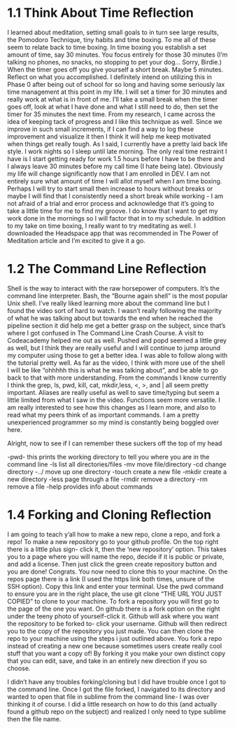 # 1.1 Think About Time Reflection

I learned about meditation, setting small goals to in turn see large results, the Pomodoro Technique, tiny habits and time boxing. To me all of these seem to relate back to time boxing. In time boxing you establish a set amount of time, say 30 minutes. You focus entirely for those 30 minutes (I’m talking no phones, no snacks, no stopping to pet your dog… Sorry, Birdie.) When the timer goes off you give yourself a short break. Maybe 5 minutes. Reflect on what you accomplished.
I definitely intend on utilizing this in Phase 0 after being out of school for so long and having some seriously lax time management at this point in my life.
I will set a timer for 30 minutes and really work at what is in front of me. I’ll take a small break when the timer goes off, look at what I have done and what I still need to do, then set the timer for 35 minutes the next time. From my research, I came across the idea of keeping tack of progress and I like this technique as well. Since we improve in such small increments, if I can find a way to log these improvement and visualize it then I think it will help me keep motivated when things get really tough.
As I said, I currently have a pretty laid back life style. I work nights so I sleep until late morning. The only real time restraint I have is I start getting ready for work 1.5 hours before I have to be there and I always leave 30 minutes before my call time (I hate being late). Obviously my life will change significantly now that I am enrolled in DEV. I am not entirely sure what amount of time I will allot myself when I am time boxing. Perhaps I will try to start small then increase to hours without breaks or maybe I will find that I consistently need a short break while working - I am not afraid of a trial and error process and acknowledge that it’s going to take a little time for me to find my groove. I do know that I want to get my work done in the mornings so I will factor that in to my schedule. In addition to my take on time boxing, I really want to try meditating as well. I downloaded the Headspace app that was recommended in The Power of Meditation article and I’m excited to give it a go.

# 1.2 The Command Line Reflection

Shell is the way to interact with the raw horsepower of computers. It’s the command line interpreter. Bash, the “Bourne again shell” is the most popular Unix shell.
I’ve really liked learning more about the command line but I found the video sort of hard to watch. I wasn’t really following the majority of what he was talking about but towards the end when he reached the pipeline section it did help me get a better grasp on the subject, since that’s where I got confused in The Command Line Crash Course. A visit to Codeacademy helped me out as well. Pushed and popd seemed a little grey as well, but I think they are really useful and I will continue to jump around my computer using those to get a better idea.
I was able to follow along with the tutorial pretty well. As far as the video, I think with more use of the shell I will be like “ohhhhh this is what he was talking about”, and be able to go back to that with more understanding.
From the commands I know currently I think the grep, ls, pwd, kill, cat, mkdir,less, <, >, and | all seem pretty important. Aliases are really useful as well to save time/typing but seem a little limited from what I saw in the video. Functions seem more versatile. I am really interested to see how this changes as I learn more, and also to read what my peers think of as important commands. I am a pretty unexperienced programmer so my mind is constantly being boggled over here.

Alright, now to see if I can remember these suckers off the top of my head

-pwd- this prints the working directory to tell you where you are in the command line
-ls list all directories/files
-mv move file/directory
-cd change directory
-../ move up one directory
-touch create a new file
-mkdir create a new directory
-less page through a file
-rmdir remove a directory
-rm remove a file
-help provides info about commands

# 1.4 Forking and Cloning Reflection
I am going to teach y’all how to make a new repo, clone a repo, and fork a repo!
To make a new repository go to your github profile. On the top right there is a little plus sign- click it, then the ‘new repository’ option. This takes you to a page where you will name the repo, decide if it is public or private, and add a license. Then just click the green create repository button and you are done! Congrats.
You now need to clone this to your machine.
On the repos page there is a link (I used the https link both times, unsure of the SSH option). Copy this link and enter your terminal. Use the pwd command to ensure you are in the right place, the use git clone “THE URL YOU JUST COPIED” to clone to your machine.
To fork a repository you will first go to the page of the one you want. On github there is a fork option on the right under the teeny photo of yourself-click it. Github will ask where you want the repository to be forked to- click your username. Github will then redirect you to the copy of the repository you just made. You can then clone the repo to your machine using the steps i just outlined above.
You fork a repo instead of creating a new one because sometimes users create really cool stuff that you want a copy of! By forking it you make your own distinct copy that you can edit, save, and take in an entirely new direction if you so choose.

I didn’t have any troubles forking/cloning but I did have trouble once I got to the command line. Once I got the file forked, I navigated to its directory and wanted to open that file in sublime from the command line- I was over thinking it of course. I did a little research on how to do this (and actually found a github repo on the subject) and realized I only need to type sublime then the file name.